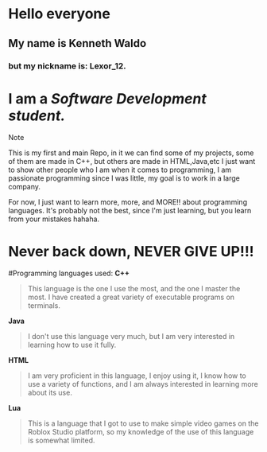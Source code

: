 # Hello everyone

## My name is Kenneth Waldo 
### but my nickname is: **Lexor_12.**
# I am a *Software Development student.*

> [!NOTE]
This is my first and main Repo, in it we can find some of my projects, some of them are made in C++, but others are made in HTML,Java,etc I just want to show other people who I am when it comes to programming, I am passionate programming since I was little, my goal is to work in a large company.

For now, I just want to learn more, more, and MORE!! about programming languages.
It's probably not the best, since I'm just learning, but you learn from your mistakes hahaha.

# Never back down, NEVER GIVE UP!!!

#Programming languages used:
**C++**
>This language is the one I use the most, and the one I master the most. I have created a great variety of executable programs on terminals.


**Java**
>I don't use this language very much, but I am very interested in learning how to use it fully.

**HTML**
>I am very proficient in this language, I enjoy using it, I know how to use a variety of functions, and I am always interested in learning more about its use.


**Lua**
>This is a language that I got to use to make simple video games on the Roblox Studio platform, so my knowledge of the use of this language is somewhat limited.

